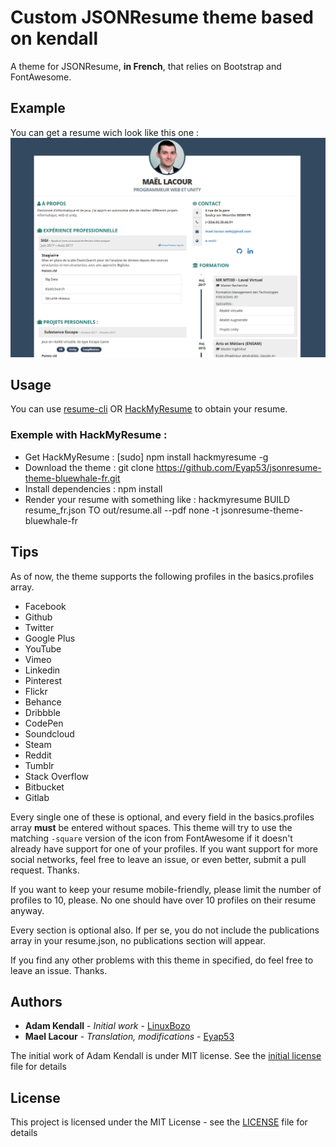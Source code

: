# Custom JSONResume theme based on kendall

A theme for JSONResume, __in French__, that relies on Bootstrap and FontAwesome.

## Example

You can get a resume wich look like this one :
![Example of resume](media/example.png)

## Usage

You can use [resume-cli](https://github.com/jsonresume/resume-cli) OR [HackMyResume](https://github.com/hacksalot/HackMyResume) to obtain your resume.

### Exemple with HackMyResume :
 * Get HackMyResume : [sudo] npm install hackmyresume -g
 * Download the theme : git clone https://github.com/Eyap53/jsonresume-theme-bluewhale-fr.git
 * Install dependencies : npm install
 * Render your resume with something like : hackmyresume BUILD resume_fr.json TO out/resume.all --pdf none -t jsonresume-theme-bluewhale-fr

## Tips

As of now, the theme supports the following profiles in the basics.profiles array.

* Facebook
* Github
* Twitter
* Google Plus
* YouTube
* Vimeo
* Linkedin
* Pinterest
* Flickr
* Behance
* Dribbble
* CodePen
* Soundcloud
* Steam
* Reddit
* Tumblr
* Stack Overflow
* Bitbucket
* Gitlab

Every single one of these is optional, and every field in the basics.profiles array **must** be entered without spaces. This theme will try to use the matching `-square` version of the icon from FontAwesome if it doesn't already have support for one of your profiles. If you want support for more social networks, feel free to leave an issue, or even better, submit a pull request. Thanks.

If you want to keep your resume mobile-friendly, please limit the number of profiles to 10, please. No one should have over 10 profiles on their resume anyway.

Every section is optional also. If per se, you do not include the publications array in your resume.json, no publications section will appear.

If you find any other problems with this theme in specified, do feel free to leave an issue. Thanks.

## Authors

* **Adam Kendall** - *Initial work* - [LinuxBozo](https://github.com/LinuxBozo)
* **Mael Lacour** - *Translation, modifications* - [Eyap53](https://github.com/Eyap53)

The initial work of Adam Kendall is under MIT license. See the [initial license](initial-license) file for details

## License

This project is licensed under the MIT License - see the [LICENSE](LICENSE) file for details
